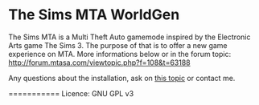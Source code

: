 The Sims MTA WorldGen
==========

The Sims MTA is a Multi Theft Auto gamemode inspired by the Electronic Arts game The Sims 3.
The purpose of that is to offer a new game experience on MTA.
More informations below or in the forum topic: http://forum.mtasa.com/viewtopic.php?f=108&t=63188

Any questions about the installation, ask on <a href="http://forum.mtasa.com/viewtopic.php?f=108&t=63188">this topic</a> or contact me.

===========
Licence: GNU GPL v3
